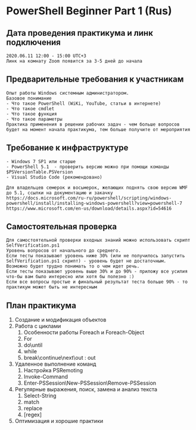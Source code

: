 # PowerShell Beginner Part 1 (Rus)

## Дата проведения практикума и линк подключения
    2020.06.11 12:00 - 15:00 UTC+3
    Линк на комнату Zoom появится за 3-5 дней до начала

## Предварительные требования к участникам
    Опыт работы Windows системным администратором.
    Базовое понимание  
    - Что такое PowerShell (WiKi, YouTube, статьи в интернете)
    - Что такое cmdlet
    - Что такое функция
    - Что такое параметры
    Практика применения в решении рабочих задач - чем больше вопросов будет на момент начала практикума, тем больше получите от мероприятия

## Требование к инфраструктуре
    - Windows 7 SP1 или старше
    - PowerShell 5.1  - проверить версию можно при помощи команды $PSVersionTable.PSVersion
    - Visual Studio Code (рекомендовано)
    
    Для владельцев семерок и восьмерок, желающих поднять свою версию WMF до 5.1, ссылки на документацию и закачку
    https://docs.microsoft.com/ru-ru/powershell/scripting/windows-powershell/install/installing-windows-powershell?view=powershell-7 
    https://www.microsoft.com/en-us/download/details.aspx?id=54616

## Самостоятельная проверка
    Для самостоятельной проверки входных знаний можно использовать скрипт SelfVerification.ps1
    Уровень вопросов от начального до среднего.
    Если тесты показывают уровень ниже 30% (или не получилось запустить SelfVerification.ps1 скрипт) - уровень будет не достаточным. 
    Возможно будет трудно понимать то о чем идет речь.
    Если тесты показывают уровень выше 30% и до 90% - приложу все усилия что-бы вам было интересно или хотя бы полезно :) 
    Если все вопросы простые и финальный результат теста больше 90% - то практикум может быть не интересным

## План практикума
1. Создание и модификация объектов
2. Работа с циклами
   1. Особенности работы Foreach и Foreach-Object
   2. For
   3. do\until
   4. while
   5. break\continue\next\out : out
3. Удаленное выполнение команд
   1. Настройка PSRemoting
   2. Invoke-Command
   3. Enter-PSSession\New-PSSession\Remove-PSSession
4. Регулярные выражения, поиск, замена и анализ текста
   1. Select-String
   2. match
   3. replace
   4. \[regex\]
5. Оптимизация и хорошие практики
